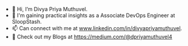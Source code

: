 - 👋 Hi, I’m Divya Priya Muthuvel.
- 🌱 I'm gaining practical insights as a Associate DevOps Engineer at SloopStash.
- 📫 Can connect with me at www.linkedin.com/in/divyapriyamuthuvel.
- 📠 Check out my Blogs at https://medium.com/@dpriyamuthuvel4
<!---
DivyaPriya-Muthuvel/DivyaPriya-Muthuvel is a ✨ special ✨ repository because its `README.md` (this file) appears on your GitHub profile.
You can click the Preview link to take a look at your changes.
--->
